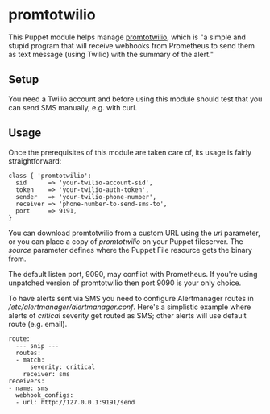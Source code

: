 # promtotwilio

This Puppet module helps manage
[promtotwilio](https://github.com/Swatto/promtotwilio), which is "a simple and
stupid program that will receive webhooks from Prometheus to send them as text
message (using Twilio) with the summary of the alert."

## Setup

You need a Twilio account and before using this module should test that
you can send SMS manually, e.g. with curl. 

## Usage

Once the prerequisites of this module are taken care of, its usage is fairly
straightforward:

```
class { 'promtotwilio':
  sid      => 'your-twilio-account-sid',
  token    => 'your-twilio-auth-token',
  sender   => 'your-twilio-phone-number',
  receiver => 'phone-number-to-send-sms-to',
  port     => 9191,
}
```

You can download promtotwilio from a custom URL using the *url* parameter,
or you can place a copy of *promtotwilio* on your Puppet fileserver. The
*source* parameter defines where the Puppet File resource gets the binary
from.

The default listen port, 9090, may conflict with Prometheus. If you're using
unpatched version of promtotwilio then port 9090 is your only choice.

To have alerts sent via SMS you need to configure Alertmanager routes in
*/etc/alertmanager/alertmanager.conf*. Here's a simplistic example where alerts
of *critical* severity get routed as SMS; other alerts will use default route
(e.g. email).

```
route:
  --- snip ---
  routes:
  - match:
      severity: critical
    receiver: sms
receivers:
- name: sms
  webhook_configs:
  - url: http://127.0.0.1:9191/send
```

